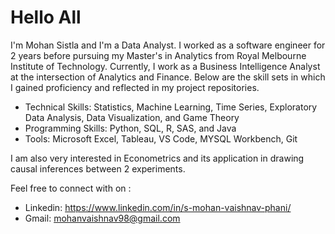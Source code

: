 # Hello All

I'm Mohan Sistla and I'm a Data Analyst. I worked as a software engineer for 2 years before pursuing my Master's in Analytics from Royal Melbourne Institute of Technology. Currently, I work as a Business Intelligence Analyst at the intersection of Analytics and Finance. Below are the skill sets in which I gained proficiency and reflected in my project repositories.

* Technical Skills: Statistics, Machine Learning, Time Series, Exploratory Data Analysis, Data Visualization, and Game Theory
* Programming Skills: Python, SQL, R, SAS, and Java
* Tools: Microsoft Excel, Tableau, VS Code, MYSQL Workbench, Git 

I am also very interested in Econometrics and its application in drawing causal inferences between 2 experiments. 

Feel free to connect with on :
* Linkedin: https://www.linkedin.com/in/s-mohan-vaishnav-phani/
* Gmail: mohanvaishnav98@gmail.com




